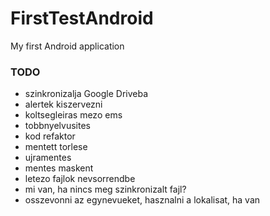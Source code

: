 # FirstTestAndroid
My first Android application

### TODO
- szinkronizalja Google Driveba
- alertek kiszervezni
- koltsegleiras mezo ems
- tobbnyelvusites
- kod refaktor
- mentett torlese
- ujramentes
- mentes maskent
- letezo fajlok nevsorrendbe
- mi van, ha nincs meg szinkronizalt fajl?
- osszevonni az egynevueket, hasznalni a lokalisat, ha van